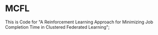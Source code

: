 # MCFL
This is Code for  "A Reinforcement Learning Approach for Minimizing Job Completion Time in Clustered Federated Learning";
